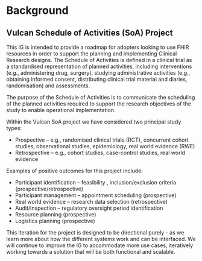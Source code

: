 # Background

## Vulcan Schedule of Activities (SoA) Project

This IG is intended to provide a roadmap for adopters looking to use FHIR resources in order to support the planning and implementing Clinical Research designs.  The Schedule of Activities is defined ​in a clinical trial as a standardised representation of planned activities, including interventions (e.g., administering drug, surgery), studying administrative activities (e.g., obtaining informed consent, distributing clinical trial material and diaries, randomisation) and assessments.​

​The purpose of the Schedule of Activities is to communicate the scheduling of the planned activities required to support the research objectives of the study to enable operational implementation.​

Within the Vulcan SoA project we have considered two principal study types:
* Prospective – e.g., randomised clinical trials (RCT), concurrent cohort studies, observational studies, epidemiology, real world evidence (RWE) 
* Retrospective – e.g., cohort studies, case-control studies, real world evidence

Examples of positive outcomes for this project include:
* Participant identification – feasibility , inclusion/exclusion criteria (prospective/retrospective)​
* Participant management – appointment scheduling (prospective)​
* Real world evidence – research data selection (retrospective)​
* Audit/Inspection – regulatory oversight period identification ​
* Resource planning (prospective)​
* Logistics planning (prospective)​

This iteration for the project is designed to be directional purely - as we learn more about how the different systems work and can be interfaced. We will continue to improve the IG to accommodate more use cases, iteratively working towards a solution that will be both functional and scalable.

